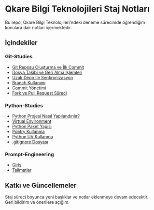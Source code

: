 # Qkare Bilgi Teknolojileri Staj Notları

Bu repo, Qkare Bilgi Teknolojileri'ndeki deneme sürecimde öğrendiğim konulara dair notları içermektedir. 

## İçindekiler

### Git-Studies

- [Git Reposu Oluşturma ve İlk Commit](Git-Studies/git-notes.md#1-git-reposu-oluşturma-ve-ilk-commit)
- [Dosya Takibi ve Geri Alma İşlemleri](Git-Studies/git-notes.md#2-dosya-takibi-ve-geri-alma-işlemleri)
- [Uzak Depo ile Senkronizasyon](Git-Studies/git-notes.md#3-uzak-depo-ile-senkronizasyon)
- [Branch Kullanımı](Git-Studies/git-notes.md#4-branch-kullanımı)
- [Commit Yönetimi](Git-Studies/git-notes.md#5-commit-yönetimi)
- [Fork ve Pull Request Süreci](Git-Studies/git-notes.md#6-fork-ve-pull-request-süreci)

### Python-Studies

- [Python Projesi Nasıl Yapılandırılır?](Python-Studies/configurations.md#1-python-projesi-nasıl-yapılandırılır)
- [Virtual Environment](Python-Studies/configurations.md#2-virtual-environment-venv)
- [Python Paket Yapısı](Python-Studies/configurations.md#3-python-paket-yapısı)
- [Poetry Kullanma](Python-Studies/configurations.md#4-poetry-kullanma)
- [Python UV Kullanma](Python-Studies/configurations.md#5-python-uv-kullanma)
- [.gitignore Dosyası](Python-Studies/configurations.md#6-gitignore-dosyası)

### Prompt-Engineering

- [Giriş](Prompt-Engineering/notes.md#1-giriş)
- [Talimatlar](Prompt-Engineering/notes.md#2-talimatlar)

## Katkı ve Güncellemeler

Staj süreci boyunca yeni başlıklar ve notlar eklenmeye devam edecektir. Geri bildirim ve önerilere açığım.
